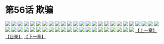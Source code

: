 # 第56话 欺骗
![](https://s2.baozimh.com/scomic/sanyanxiaotianlu-samanhua/0/55-bqi9/1.jpg)
![](https://s2.baozimh.com/scomic/sanyanxiaotianlu-samanhua/0/55-bqi9/2.jpg)
![](https://s2.baozimh.com/scomic/sanyanxiaotianlu-samanhua/0/55-bqi9/3.jpg)
![](https://s2.baozimh.com/scomic/sanyanxiaotianlu-samanhua/0/55-bqi9/4.jpg)
![](https://s2.baozimh.com/scomic/sanyanxiaotianlu-samanhua/0/55-bqi9/5.jpg)
![](https://s2.baozimh.com/scomic/sanyanxiaotianlu-samanhua/0/55-bqi9/6.jpg)
![](https://s2.baozimh.com/scomic/sanyanxiaotianlu-samanhua/0/55-bqi9/7.jpg)
![](https://s2.baozimh.com/scomic/sanyanxiaotianlu-samanhua/0/55-bqi9/8.jpg)
![](https://s2.baozimh.com/scomic/sanyanxiaotianlu-samanhua/0/55-bqi9/9.jpg)
![](https://s2.baozimh.com/scomic/sanyanxiaotianlu-samanhua/0/55-bqi9/10.jpg)
![](https://s2.baozimh.com/scomic/sanyanxiaotianlu-samanhua/0/55-bqi9/11.jpg)
![](https://s2.baozimh.com/scomic/sanyanxiaotianlu-samanhua/0/55-bqi9/12.jpg)
![](https://s2.baozimh.com/scomic/sanyanxiaotianlu-samanhua/0/55-bqi9/13.jpg)
![](https://s2.baozimh.com/scomic/sanyanxiaotianlu-samanhua/0/55-bqi9/14.jpg)
![](https://s2.baozimh.com/scomic/sanyanxiaotianlu-samanhua/0/55-bqi9/15.jpg)
![](https://s2.baozimh.com/scomic/sanyanxiaotianlu-samanhua/0/55-bqi9/16.jpg)
![](https://s2.baozimh.com/scomic/sanyanxiaotianlu-samanhua/0/55-bqi9/17.jpg)
![](https://s2.baozimh.com/scomic/sanyanxiaotianlu-samanhua/0/55-bqi9/18.jpg)
![](https://s2.baozimh.com/scomic/sanyanxiaotianlu-samanhua/0/55-bqi9/19.jpg)
![](https://s2.baozimh.com/scomic/sanyanxiaotianlu-samanhua/0/55-bqi9/20.jpg)
![](https://s2.baozimh.com/scomic/sanyanxiaotianlu-samanhua/0/55-bqi9/21.jpg)
![](https://s2.baozimh.com/scomic/sanyanxiaotianlu-samanhua/0/55-bqi9/22.jpg)
![](https://s2.baozimh.com/scomic/sanyanxiaotianlu-samanhua/0/55-bqi9/23.jpg)
![](https://s2.baozimh.com/scomic/sanyanxiaotianlu-samanhua/0/55-bqi9/24.jpg)
![](https://s2.baozimh.com/scomic/sanyanxiaotianlu-samanhua/0/55-bqi9/25.jpg)
![](https://s2.baozimh.com/scomic/sanyanxiaotianlu-samanhua/0/55-bqi9/26.jpg)
![](https://s2.baozimh.com/scomic/sanyanxiaotianlu-samanhua/0/55-bqi9/27.jpg)
![](https://s2.baozimh.com/scomic/sanyanxiaotianlu-samanhua/0/55-bqi9/28.jpg)
![](https://s2.baozimh.com/scomic/sanyanxiaotianlu-samanhua/0/55-bqi9/29.jpg)
![](https://s2.baozimh.com/scomic/sanyanxiaotianlu-samanhua/0/55-bqi9/30.jpg)
![](https://s2.baozimh.com/scomic/sanyanxiaotianlu-samanhua/0/55-bqi9/31.jpg)
![](https://s2.baozimh.com/scomic/sanyanxiaotianlu-samanhua/0/55-bqi9/32.jpg)
![](https://s2.baozimh.com/scomic/sanyanxiaotianlu-samanhua/0/55-bqi9/33.jpg)
![](https://s2.baozimh.com/scomic/sanyanxiaotianlu-samanhua/0/55-bqi9/34.jpg)
![](https://s2.baozimh.com/scomic/sanyanxiaotianlu-samanhua/0/55-bqi9/35.jpg)
![](https://s2.baozimh.com/scomic/sanyanxiaotianlu-samanhua/0/55-bqi9/36.jpg)
![](https://s2.baozimh.com/scomic/sanyanxiaotianlu-samanhua/0/55-bqi9/37.jpg)
![](https://s2.baozimh.com/scomic/sanyanxiaotianlu-samanhua/0/55-bqi9/38.jpg)
![](https://s2.baozimh.com/scomic/sanyanxiaotianlu-samanhua/0/55-bqi9/39.jpg)
![](https://s2.baozimh.com/scomic/sanyanxiaotianlu-samanhua/0/55-bqi9/40.jpg)
![](https://s2.baozimh.com/scomic/sanyanxiaotianlu-samanhua/0/55-bqi9/41.jpg)
![](https://s2.baozimh.com/scomic/sanyanxiaotianlu-samanhua/0/55-bqi9/42.jpg)
![](https://s2.baozimh.com/scomic/sanyanxiaotianlu-samanhua/0/55-bqi9/43.jpg)
![](https://s2.baozimh.com/scomic/sanyanxiaotianlu-samanhua/0/55-bqi9/44.jpg)
![](https://s2.baozimh.com/scomic/sanyanxiaotianlu-samanhua/0/55-bqi9/45.jpg)
![](https://s2.baozimh.com/scomic/sanyanxiaotianlu-samanhua/0/55-bqi9/46.jpg)
[【上一章】](./55.md)
[【目录】](./README.md)
[【下一章】](./57.md)
